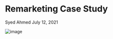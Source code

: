 # Remarketing Case Study 

Syed Ahmed 
July 12, 2021 

![image](https://user-images.githubusercontent.com/45697471/125344995-f940ca00-e325-11eb-814b-10a72c46d6a5.png)
